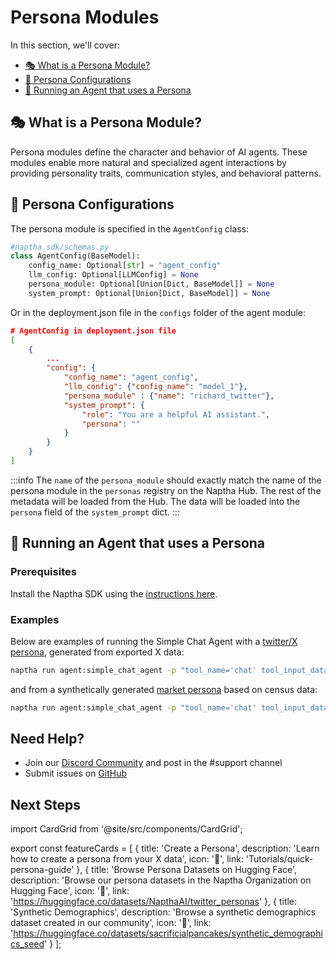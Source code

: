 # Persona Modules

In this section, we'll cover:

- [🎭 What is a Persona Module?](#-what-is-a-persona-module)
- [📝 Persona Configurations](#-persona-configurations)
- [🤖 Running an Agent that uses a Persona](#-running-an-agent-that-uses-a-persona)

## 🎭 What is a Persona Module?

Persona modules define the character and behavior of AI agents. These modules enable more natural and specialized agent interactions by providing personality traits, communication styles, and behavioral patterns.

## 📝 Persona Configurations

The persona module is specified in the `AgentConfig` class:

```python
#naptha_sdk/schemas.py
class AgentConfig(BaseModel):
    config_name: Optional[str] = "agent_config"
    llm_config: Optional[LLMConfig] = None
    persona_module: Optional[Union[Dict, BaseModel]] = None
    system_prompt: Optional[Union[Dict, BaseModel]] = None
```

Or in the deployment.json file in the `configs` folder of the agent module:

```json
# AgentConfig in deployment.json file 
[
    {
        ...
        "config": {
            "config_name": "agent_config",
            "llm_config": {"config_name": "model_1"},
            "persona_module" : {"name": "richard_twitter"},
            "system_prompt": {
                "role": "You are a helpful AI assistant.",
                "persona": ""
            }
        }
    }
]
```

:::info
The `name` of the `persona_module` should exactly match the name of the persona module in the `personas` registry on the Naptha Hub. The rest of the metadata will be loaded from the Hub. The data will be loaded into the `persona` field of the `system_prompt` dict.
:::

## 🤖 Running an Agent that uses a Persona

### Prerequisites

Install the Naptha SDK using the [instructions here](https://github.com/NapthaAI/naptha-sdk).

### Examples

Below are examples of running the Simple Chat Agent with a [twitter/X persona](https://huggingface.co/datasets/NapthaAI/twitter_personas/blob/main/interstellarninja.json), generated from exported X data:

```bash
naptha run agent:simple_chat_agent -p "tool_name='chat' tool_input_data='who are you?'" --persona_modules "interstellarninja_twitter"
```

and from a synthetically generated [market persona](https://huggingface.co/datasets/NapthaAI/market_agents_personas/blob/main/market_agents_personas/data/Aileen_May.yaml) based on census data:

```bash
naptha run agent:simple_chat_agent -p "tool_name='chat' tool_input_data='who are you?'" --persona_modules "marketagents_aileenmay"
```

## Need Help?
- Join our [Discord Community](https://naptha.ai/naptha-community) and post in the #support channel
- Submit issues on [GitHub](https://github.com/NapthaAI)

## Next Steps

import CardGrid from '@site/src/components/CardGrid';

export const featureCards = [
  {
    title: 'Create a Persona',
    description: 'Learn how to create a persona from your X data',
    icon: '🧠',
    link: 'Tutorials/quick-persona-guide'
  },
  {
    title: 'Browse Persona Datasets on Hugging Face',
    description: 'Browse our persona datasets in the Naptha Organization on Hugging Face',
    icon: '🤖',
    link: 'https://huggingface.co/datasets/NapthaAI/twitter_personas'
  },
  {
    title: 'Synthetic Demographics',
    description: 'Browse a synthetic demographics dataset created in our community',
    icon: '🤖',
    link: 'https://huggingface.co/datasets/sacrificialpancakes/synthetic_demographics_seed'
  }
];

<CardGrid cards={featureCards} />
